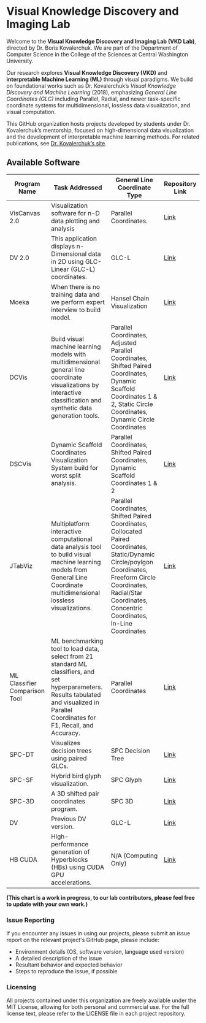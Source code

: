 # Visual Knowledge Discovery and Imaging Lab

Welcome to the **Visual Knowledge Discovery and Imaging Lab (VKD Lab)**, directed by Dr. Boris Kovalerchuk. We are part of the Department of Computer Science in the College of the Sciences at Central Washington University.

Our research explores **Visual Knowledge Discovery (VKD)** and **interpretable Machine Learning (ML)** through visual paradigms. We build on foundational works such as Dr. Kovalerchuk’s *Visual Knowledge Discovery and Machine Learning* (2018), emphasizing *General Line Coordinates (GLC)* including Parallel, Radial, and newer task-specific coordinate systems for multidimensional, lossless data visualization, and visual computation.

This GitHub organization hosts projects developed by students under Dr. Kovalerchuk’s mentorship, focused on high-dimensional data visualization and the development of interpretable machine learning methods. For related publications, see [Dr. Kovalerchuk’s site](https://borisk.dreamhosters.com/public_html/).

## Available Software

| Program Name  | Task Addressed | General Line Coordinate Type | Repository Link |
|---------------|----------------|-------------------------------|-----------------|
| VisCanvas 2.0 | Visualization software for n-D data plotting and analysis | Parallel Coordinates. | [Link](https://github.com/CWU-VKD-LAB/VisCanvas2.0) |
| DV 2.0        | This application displays n-Dimensional data in 2D using GLC-Linear (GLC-L) coordinates. | GLC-L | [Link](https://github.com/CWU-VKD-LAB/DV) |
| Moeka         | When there is no training data and we perform expert interview to build model. | Hansel Chain Visualization | [Link](https://github.com/CWU-VKD-LAB/MOEKAVisualization) |
| DCVis         | Build visual machine learning models with multidimensional general line coordinate visualizations by interactive classification and synthetic data generation tools. | Parallel Coordinates, Adjusted Parallel Coordinates, Shifted Paired Coordinates, Dynamic Scaffold Coordinates 1 & 2, Static Circle Coordinates, Dynamic Circle Coordinates | [Link](https://github.com/CWU-VKD-LAB/DCVis) |
| DSCVis        | Dynamic Scaffold Coordinates Visualization System build for worst split analysis. | Parallel Coordinates, Shifted Paired Coordinates, Dynamic Scaffold Coordinates 1 & 2 | [Link](https://github.com/CWU-VKD-LAB/DSCVis)
| JTabViz       | Multiplatform interactive computational data analysis tool to build visual machine learning models from General Line Coordinate multidimensional lossless visualizations. | Parallel Coordinates, Shifted Paired Coordinates, Collocated Paired Coordinates, Static/Dynamic Circle/poylgon Coordinates, Freeform Circle Coordinates, Radial/Star Coordinates, Concentric Coordinates, In-Line Coordinates | [Link](https://github.com/CWU-VKD-LAB/JTabViz) |
| ML Classifier Comparison Tool | ML benchmarking tool to load data, select from 21 standard ML classifiers, and set hyperparameters. Results tabulated and visualized in Parallel Coordinates for F1, Recall, and Accuracy. | Parallel Coordinates | [Link](https://github.com/CWU-VKD-LAB/ML_Classifier_Comparison_Tool) |
| SPC-DT        | Visualizes decision trees using paired GLCs. | SPC Decision Tree | [Link](https://github.com/CWU-VKD-LAB/SPC-DT) |
| SPC-SF        | Hybrid bird glyph visualization. | SPC Glyph | [Link](https://github.com/CWU-VKD-LAB/SPC_SF_Data_Glyph)
| SPC-3D        | A 3D shifted pair coordinates program. | SPC 3D | [Link](https://github.com/CWU-VKD-LAB/SPC-3D) |
| DV            | Previous DV version. | GLC-L | [Link](https://github.com/CWU-VKD-LAB/DV1.0) |
| HB CUDA       | High-performance generation of Hyperblocks (HBs) using CUDA GPU accelerations.  | N/A (Computing Only) | [Link](https://github.com/CWU-VKD-LAB/HB_CUDA) |

**(This chart is a work in progress, to our lab contributors, please feel free to update with your own work.)**

### Issue Reporting

If you encounter any issues in using our projects, please submit an issue report on the relevant project's GitHub page, please include:

- Environment details (OS, software version, language used version)
- A detailed description of the issue
- Resultant behavior and expected behavior
- Steps to reproduce the issue, if possible

### Licensing

All projects contained under this organization are freely available under the MIT License, allowing for both personal and commercial use. For the full license text, please refer to the LICENSE file in each project repository.
